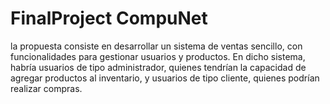 # FinalProject CompuNet

 la propuesta consiste en desarrollar un sistema de ventas sencillo, con funcionalidades para gestionar usuarios y productos. En dicho sistema, habría usuarios de tipo administrador, quienes tendrían la capacidad de agregar productos al inventario, y usuarios de tipo cliente, quienes podrían realizar compras.